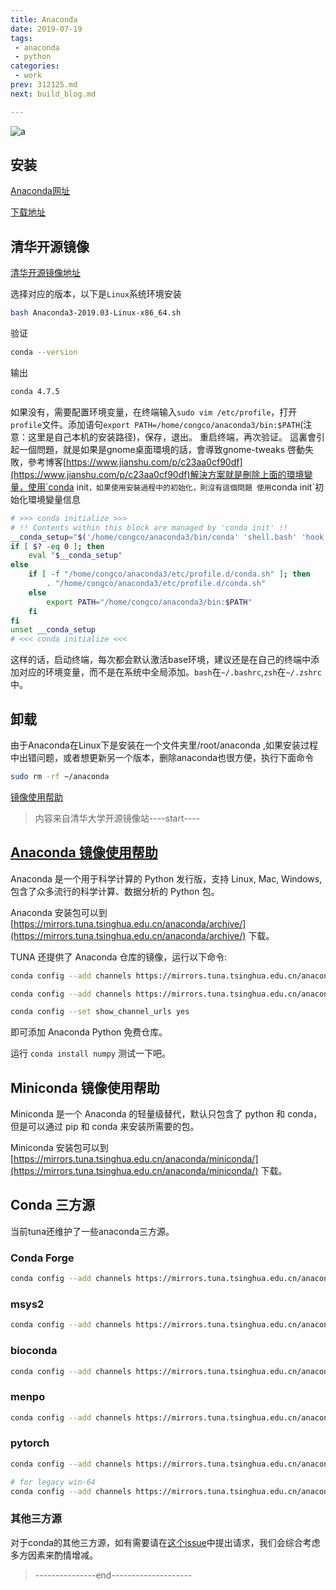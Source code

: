 ```yaml
---
title: Anaconda
date: 2019-07-19
tags:
 - anaconda
 - python
categories:
 - work
prev: 312125.md
next: build_blog.md

---
```

![a](https://cdn.jsdelivr.net/gh/qbmzc/images/2021/202111231105094.png)

<!-- more -->

## 安装

[Anaconda网址](https://www.anaconda.com/)

[下载地址](https://www.anaconda.com/distribution/)

## 清华开源镜像

[清华开源镜像地址](https://mirrors.tuna.tsinghua.edu.cn/anaconda/archive/)

选择对应的版本，以下是`Linux`系统环境安装

```bash
bash Anaconda3-2019.03-Linux-x86_64.sh
```

验证

```bash
conda --version
```

输出

```bash
conda 4.7.5
```

如果没有，需要配置环境变量，在终端输入`sudo vim /etc/profile`，打开`profile`文件。添加语句`export PATH=/home/congco/anaconda3/bin:$PATH`(注意：这里是自己本机的安装路径)，保存，退出。 
重启终端，再次验证。
這裏會引起一個問題，就是如果是gnome桌面環境的話，會導致gnome-tweaks 啓動失敗，參考博客[https://www.jianshu.com/p/c23aa0cf90df](https://www.jianshu.com/p/c23aa0cf90df)解決方案就是刪除上面的環境變量，使用`conda init`，如果使用安裝過程中的初始化，則沒有這個問題
使用`conda init`初始化環境變量信息

```bash
# >>> conda initialize >>>
# !! Contents within this block are managed by 'conda init' !!
__conda_setup="$('/home/congco/anaconda3/bin/conda' 'shell.bash' 'hook' 2> /dev/null)"
if [ $? -eq 0 ]; then
    eval "$__conda_setup"
else
    if [ -f "/home/congco/anaconda3/etc/profile.d/conda.sh" ]; then
        . "/home/congco/anaconda3/etc/profile.d/conda.sh"
    else
        export PATH="/home/congco/anaconda3/bin:$PATH"
    fi
fi
unset __conda_setup
# <<< conda initialize <<<
```

这样的话，启动终端，每次都会默认激活base环境，建议还是在自己的终端中添加对应的环境变量，而不是在系统中全局添加。`bash`在`~/.bashrc`,`zsh`在`~/.zshrc`中。

## 卸载

由于Anaconda在Linux下是安装在一个文件夹里/root/anaconda ,如果安装过程中出错问题，或者想更新另一个版本，删除anaconda也很方便，执行下面命令 

```bash
sudo rm -rf ~/anaconda 
```

[镜像使用帮助](https://mirrors.tuna.tsinghua.edu.cn/help/anaconda/)

> 内容来自清华大学开源镜像站----start----

## [Anaconda 镜像使用帮助](https://mirrors.tuna.tsinghua.edu.cn/help/anaconda/)

Anaconda 是一个用于科学计算的 Python 发行版，支持 Linux, Mac, Windows, 包含了众多流行的科学计算、数据分析的 Python 包。

Anaconda 安装包可以到 [https://mirrors.tuna.tsinghua.edu.cn/anaconda/archive/](https://mirrors.tuna.tsinghua.edu.cn/anaconda/archive/) 下载。

TUNA 还提供了 Anaconda 仓库的镜像，运行以下命令:

```bash
conda config --add channels https://mirrors.tuna.tsinghua.edu.cn/anaconda/pkgs/free/

conda config --add channels https://mirrors.tuna.tsinghua.edu.cn/anaconda/pkgs/main/

conda config --set show_channel_urls yes
```

即可添加 Anaconda Python 免费仓库。

运行 `conda install numpy` 测试一下吧。

## Miniconda 镜像使用帮助

Miniconda 是一个 Anaconda 的轻量级替代，默认只包含了 python 和 conda，但是可以通过 pip 和 conda 来安装所需要的包。

Miniconda 安装包可以到 [https://mirrors.tuna.tsinghua.edu.cn/anaconda/miniconda/](https://mirrors.tuna.tsinghua.edu.cn/anaconda/miniconda/) 下载。

## Conda 三方源

当前tuna还维护了一些anaconda三方源。

### Conda Forge

```bash
conda config --add channels https://mirrors.tuna.tsinghua.edu.cn/anaconda/cloud/conda-forge/
```

### msys2

```bash
conda config --add channels https://mirrors.tuna.tsinghua.edu.cn/anaconda/cloud/msys2/
```

### bioconda

```bash
conda config --add channels https://mirrors.tuna.tsinghua.edu.cn/anaconda/cloud/bioconda/
```

### menpo

```bash
conda config --add channels https://mirrors.tuna.tsinghua.edu.cn/anaconda/cloud/menpo/
```

### pytorch

```bash
conda config --add channels https://mirrors.tuna.tsinghua.edu.cn/anaconda/cloud/pytorch/

# for legacy win-64
conda config --add channels https://mirrors.tuna.tsinghua.edu.cn/anaconda/cloud/peterjc123/

```

### 其他三方源

对于conda的其他三方源，如有需要请在[这个issue](https://github.com/tuna/issues/issues/112)中提出请求，我们会综合考虑多方因素来酌情增减。

> ---------------end--------------------
